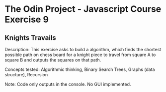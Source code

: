 # The Odin Project - Javascript Course Exercise 9
## Knights Travails
Description: This exercise asks to build a algorithm, which finds the shortest possible path on chess board for a knight piece to travel from square A to square B and outputs the squares on that path.

Concepts tested: Algorithmic thinking, Binary Search Trees, Graphs (data structure), Recursion

Note: Code only outputs in the console. No GUI implemented.